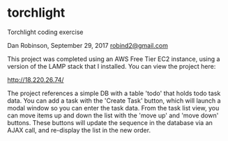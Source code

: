 # torchlight
Torchlight coding exercise

Dan Robinson, September 29, 2017
robind2@gmail.com

This project was completed using an AWS Free Tier EC2 instance, using a version of the LAMP stack that I installed. You can view the project here: 

http://18.220.26.74/

The project references a simple DB with a table 'todo' that holds todo task data. You can add a task with the 'Create Task' button, which will launch a modal window so you can enter the task data. From the task list view, you can move items up and down the list with the 'move up' and 'move down' buttons. These buttons will update the sequence in the database via an AJAX call, and re-display the list in the new order. 
